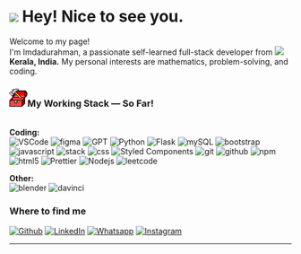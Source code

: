 <h1><img src="https://emojis.slackmojis.com/emojis/images/1531849430/4246/blob-sunglasses.gif?1531849430" width="30"/> Hey! Nice to see you.</h1>

<p>Welcome to my page! </br> I'm Imdadurahman, a passionate self-learned full-stack developer from <img src="https://cdn-icons-png.flaticon.com/512/9906/9906480.png" width="13"/> <b>Kerala, India.</b> My personal interests are mathematics, problem-solving, and coding.</p>
<h3><img src="assets/toolbox.gif">My Working Stack — So Far!</h3>
<p>
<br>
<b>Coding:</b><br>
<img alt="VSCode" src="https://custom-icon-badges.demolab.com/badge/Visual%20Studio%20Code-0078d7.svg?logo=vsc&logoColor=white">
<img alt="figma" src="https://img.shields.io/badge/Figma-F24E1E?logo=figma&logoColor=white">
<img alt="GPT" src="https://img.shields.io/badge/ChatGPT-74aa9c?logo=openai&logoColor=white">
<img alt="Python" src="https://img.shields.io/badge/Python%20IDLE-3776AB?logo=python&logoColor=fff">
<img alt="Flask" src="https://img.shields.io/badge/Flask-000?logo=flask&logoColor=fff">
<img alt="mySQL" src="https://img.shields.io/badge/MySQL-4479A1?logo=mysql&logoColor=fff">
<img alt="bootstrap" src="https://img.shields.io/badge/Bootstrap-7952B3?logo=bootstrap&logoColor=fff">
<img alt="javascript" src="https://img.shields.io/badge/JavaScript-F7DF1E?logo=javascript&logoColor=000">
<img alt="stack" src="https://img.shields.io/badge/-Stack%20Overflow-FE7A16?logo=stack-overflow&logoColor=white">
<img alt="css" src="https://img.shields.io/badge/CSS-639?logo=css&logoColor=fff">
<img alt="Styled Components" src="https://img.shields.io/badge/-Styled_Components-db7092?style=flat-square&logo=styled-components&logoColor=white" />
<img alt="git" src="https://img.shields.io/badge/-Git-F05032?style=flat-square&logo=git&logoColor=white" />
<img alt="github" src="https://img.shields.io/badge/GitHub-%23121011.svg?logo=github&logoColor=white">
<img alt="npm" src="https://img.shields.io/badge/-NPM-CB3837?style=flat-square&logo=npm&logoColor=white" />
<img alt="html5" src="https://img.shields.io/badge/-HTML5-E34F26?style=flat-square&logo=html5&logoColor=white" />
<img alt="Prettier" src="https://img.shields.io/badge/-Prettier-F7B93E?style=flat-square&logo=prettier&logoColor=white" />
<img alt="Nodejs" src="https://img.shields.io/badge/-Nodejs-43853d?style=flat-square&logo=Node.js&logoColor=white" />
<img alt="leetcode" src="https://img.shields.io/badge/LeetCode-000000?logo=LeetCode&logoColor=#d16c06">
<br>

<b>Other:</b><br>
<img alt="blender" src="https://img.shields.io/badge/Blender-%23F5792A.svg?logo=blender&logoColor=white">
<img alt="davinci" src="https://img.shields.io/badge/DaVinci%20Resolve-1C1C1C?logo=blackmagicdesign&logoColor=white">

</p>
<h3>Where to find me</h3>
<p><a href="https://github.com/IMDADLY" target="_blank"><img alt="Github" src="https://img.shields.io/badge/GitHub-%2312100E.svg?&style=for-the-badge&logo=Github&logoColor=white" /></a></a> <a href="https://www.linkedin.com/in/imdadurahiman-imran-b5244524a/" target="_blank"><img alt="LinkedIn" src="https://img.shields.io/badge/linkedin-%230077B5.svg?&style=for-the-badge&logo=linkedin&logoColor=white" /></a></a> <a href="https://wa.me/918891633158" target="_blank"><img alt="Whatsapp" src="https://img.shields.io/badge/WhatsApp-25D366?style=for-the-badge&logo=whatsapp&logoColor=white" /></a></a> <a href="http://instagram.com/imdad_ly/" target="_blank"><img alt="Instagram" src="https://img.shields.io/badge/Instagram-%23E4405F.svg?style=for-the-badge&logo=Instagram&logoColor=white" /></a></a>
</p>

---
